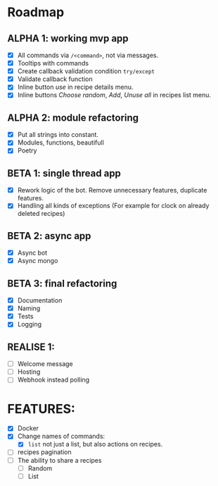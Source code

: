 # Roadmap

## ALPHA 1: working mvp app
- [X] All commands via `/<command>`, not via messages.
- [X] Tooltips with commands
- [X] Create callback validation condition `try/except`
- [X] Validate callback function
- [X] Inline button *use* in recipe details menu.
- [X] Inline buttons *Choose random*, *Add*, *Unuse all* in recipes list menu.

## ALPHA 2: module refactoring
- [X] Put all strings into constant.
- [X] Modules, functions, beautifull
- [X] Poetry

## BETA 1: single thread app
- [X] Rework logic of the bot. Remove unnecessary features, duplicate features.
- [X] Handling all kinds of exceptions (For example for clock on already deleted recipes)

## BETA 2: async app
- [X] Async bot
- [X] Async mongo

## BETA 3: final refactoring
- [X] Documentation
- [X] Naming
- [X] Tests
- [X] Logging

## REALISE 1:
- [ ] Welcome message
- [ ] Hosting
- [ ] Webhook instead polling

# FEATURES:
- [X] Docker
- [X] Change names of commands:
    - [X] `list` not just a list, but also actions on recipes.
- [ ] recipes pagination
- [ ] The ability to share a recipes
    - [ ] Random
    - [ ] List